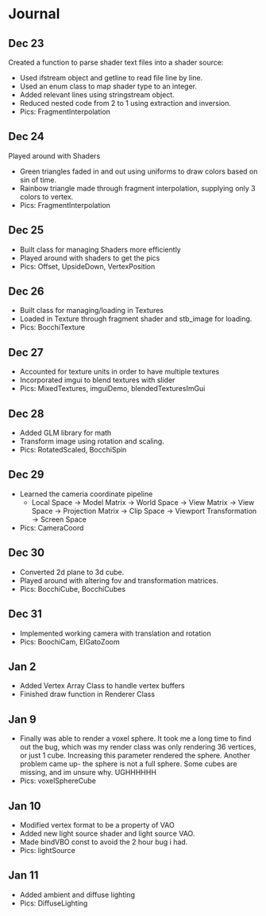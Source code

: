 
# Journal

## Dec 23
Created a function to parse shader text files into a shader source:
* Used ifstream object and getline to read file line by line.
* Used an enum class to map shader type to an integer.
* Added relevant lines using stringstream object.
* Reduced nested code from 2 to 1 using extraction and inversion.
* Pics: FragmentInterpolation

## Dec 24
Played around with Shaders
* Green triangles faded in and out using uniforms to draw colors based on sin of time.
* Rainbow triangle made through fragment interpolation, supplying only 3 colors to vertex.
* Pics: FragmentInterpolation

## Dec 25
* Built class for managing Shaders more efficiently
* Played around with shaders to get the pics
* Pics: Offset, UpsideDown, VertexPosition

## Dec 26
* Built class for managing/loading in Textures
* Loaded in Texture through fragment shader and stb_image for loading.
* Pics: BocchiTexture

## Dec 27
* Accounted for texture units in order to have multiple textures
* Incorporated imgui to blend textures with slider
* Pics: MixedTextures, imguiDemo, blendedTexturesImGui

## Dec 28
* Added GLM library for math
* Transform image using rotation and scaling.
* Pics: RotatedScaled, BocchiSpin

## Dec 29
* Learned the cameria coordinate pipeline
  * Local Space -> Model Matrix -> World Space -> View Matrix -> View Space -> Projection Matrix -> Clip Space -> Viewport Transformation -> Screen Space
* Pics: CameraCoord
  
## Dec 30
* Converted 2d plane to 3d cube.
* Played around with altering fov and transformation matrices.
* Pics: BocchiCube, BocchiCubes

## Dec 31
* Implemented working camera with translation and rotation
* Pics: BoochiCam, ElGatoZoom

## Jan 2
* Added Vertex Array Class to handle vertex buffers
* Finished draw function in Renderer Class

## Jan 9
* Finally was able to render a voxel sphere.  It took me a long time to find out the bug, which was my render class was only rendering 36 vertices, or just 1 cube.  Increasing this parameter rendered the sphere.  Another problem came up- the sphere is not a full sphere.  Some cubes are missing, and im unsure why.  UGHHHHHH
* Pics: voxelSphereCube

## Jan 10
* Modified vertex format to be a property of VAO
* Added new light source shader and light source VAO.
* Made bindVBO const to avoid the 2 hour bug i had.
* Pics: lightSource

## Jan 11
* Added ambient and diffuse lighting
* Pics: DiffuseLighting